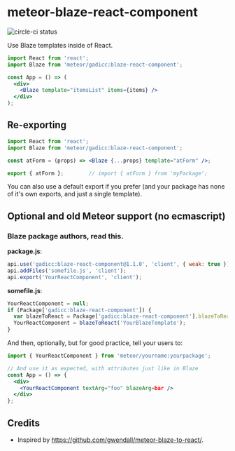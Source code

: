 # meteor-blaze-react-component

![circle-ci status](https://circleci.com/gh/:gadicc/:meteor-blaze-react-component.svg?style=shield&circle-token=:circle-token)

Use Blaze templates inside of React.

```jsx
import React from 'react';
import Blaze from 'meteor/gadicc:blaze-react-component';

const App = () => (
  <div>
    <Blaze template="itemsList" items={items} />
  </div>
);
```

## Re-exporting

```jsx
import React from 'react';
import Blaze from 'meteor/gadicc:blaze-react-component';

const atForm = (props) => <Blaze {...props} template="atForm" />;

export { atForm };        // import { atForm } from 'myPackage';
```

You can also use a default export if you prefer (and your package
has none of it's own exports, and just a single template).

## Optional and old Meteor support (no ecmascript)

### Blaze package authors, read this.

**package.js**:
```js
api.use('gadicc:blaze-react-component@1.1.0', 'client', { weak: true });
api.addFiles('somefile.js', 'client');
api.export('YourReactComponent', 'client');
```

**somefile.js**:
```js
YourReactComponent = null;
if (Package['gadicc:blaze-react-component']) {
  var blazeToReact = Package['gadicc:blaze-react-component'].blazeToReact;
  YourReactComponent = blazeToReact('YourBlazeTemplate');
}
```

And then, optionally, but for good practice, tell your users to:

```jsx
import { YourReactComponent } from 'meteor/yourname:yourpackage';

// And use it as expected, with attributes just like in Blaze
const App = () => {
  <div>
    <YourReactComponent textArg="foo" blazeArg=bar />
  </div>
};
```

## Credits

* Inspired by https://github.com/gwendall/meteor-blaze-to-react/.
